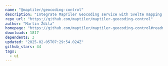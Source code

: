 ```yaml
---
name: "@maptiler/geocoding-control"
description: "Integrate MapTiler Geocoding service with Svelte mapping applications."
repo_url: "https://github.com/maptiler/maptiler-geocoding-control"
author: "Martin Ždila"
homepage: "https://github.com/maptiler/maptiler-geocoding-control#readme"
downloads: 1817
dependents: 3
updated: "2025-02-05T07:29:54.024Z"
github_stars: 44
tags: 
  - ui
---
```

